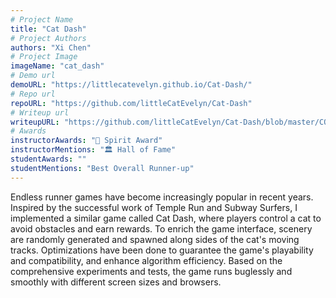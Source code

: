 ```yaml
---
# Project Name
title: "Cat Dash"
# Project Authors
authors: "Xi Chen"
# Project Image
imageName: "cat_dash"
# Demo url
demoURL: "https://littlecatevelyn.github.io/Cat-Dash/"
# Repo url
repoURL: "https://github.com/littleCatEvelyn/Cat-Dash"
# Writeup url
writeupURL: "https://github.com/littleCatEvelyn/Cat-Dash/blob/master/COS426FinalReport.pdf"
# Awards
instructorAwards: "👻 Spirit Award"
instructorMentions: "🏛️ Hall of Fame"
studentAwards: ""
studentMentions: "Best Overall Runner-up"
---
```

Endless runner games have become increasingly popular in recent years. Inspired by the successful work of Temple Run and Subway Surfers, I implemented a similar game called Cat Dash, where players control a cat to avoid obstacles and earn rewards. To enrich the game interface, scenery are randomly generated and spawned along sides of the cat's moving tracks. Optimizations have been done to guarantee the game's playability and compatibility, and enhance algorithm efficiency. Based on the comprehensive experiments and tests, the game runs buglessly and smoothly with different screen sizes and browsers.
